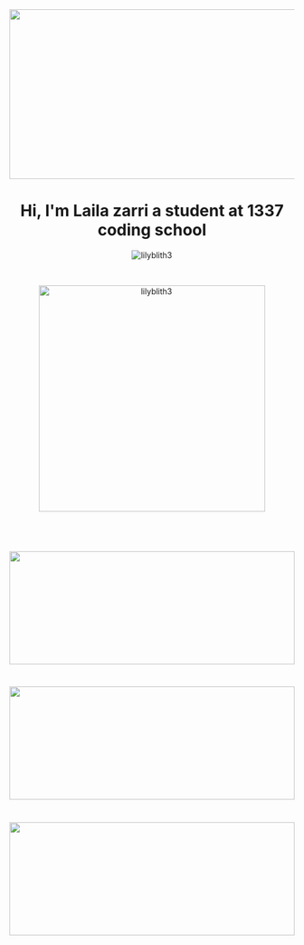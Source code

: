 <a href="https://github.com/lilyblith3" style="width: 100%;">
<img height="300" align="center" width="150%" src="https://badge.mediaplus.ma/greenbinary/haitaabe"/> </a> 
<h1 align="center">Hi, I'm Laila zarri a student at 1337 coding school</h1> 
<p align="center"> <img src="https://komarev.com/ghpvc/?username=lzari&label=Profile%20views&color=0e75b6&style=flat" alt="lilyblith3" /> </p> <br/>
<p align="center"><img height="400px" src="https://images5.alphacoders.com/480/480537.png" alt="lilyblith3" /></p> <br/> 
<h1></h1> <a href="https://github.com/lilyblith3" width="100%"> <img height=200 align="center" width="100%" src="https://github-readme-stats.vercel.app/api?username=7vmzvait&show_icons=true&card_width=500&theme=tokyonight" /> </a> 
<h1></h1> <a href="https://github.com/lilyblith3" align="center" width="100%"> <img height=200 align="center" width="100%" src="https://github-readme-streak-stats.herokuapp.com/?user=7vmzvait&show_icons=true&card_width=500&theme=tokyonight" /> </a> 
<h1></h1> <a href="https://github.com/lilyblith3" width="100%"> <img height=200 align="center" width="100%" src="https://github-readme-stats.vercel.app/api/top-langs?username=7vmzvait&layout=compact&langs_count=20&card_width=550&theme=tokyonight" /> </a>
